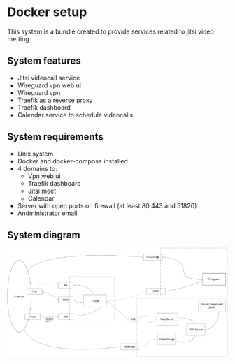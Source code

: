 # Docker setup
This system is a bundle created to provide services related to jitsi video metting
## System features
- Jitsi videocall service
- Wireguard vpn web ui
- Wireguard vpn
- Traefik as a reverse proxy
- Traefik dashboard
- Calendar service to schedule videocalls
## System requirements
- Unix system
- Docker and docker-compose installed
- 4 domains to:
    - Vpn web ui
    - Traefik dashboard
    - Jitsi meet
    - Calendar
- Server with open ports on firewall (at least 80,443 and 51820)
- Andministrator email
## System diagram
![](docs/systemDiagram.png)

